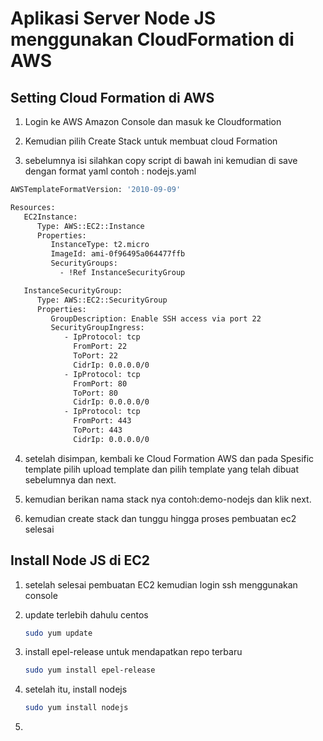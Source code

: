 
# Aplikasi Server Node JS menggunakan CloudFormation di AWS


## Setting Cloud Formation di AWS

1. Login ke AWS Amazon Console dan masuk ke Cloudformation

2. Kemudian pilih Create Stack untuk membuat cloud Formation

3. sebelumnya isi silahkan copy script di bawah ini kemudian di save dengan format yaml contoh : nodejs.yaml

```bash
AWSTemplateFormatVersion: '2010-09-09'

Resources:
   EC2Instance:
      Type: AWS::EC2::Instance
      Properties:
         InstanceType: t2.micro
         ImageId: ami-0f96495a064477ffb
         SecurityGroups:
           - !Ref InstanceSecurityGroup

   InstanceSecurityGroup:
      Type: AWS::EC2::SecurityGroup
      Properties:
         GroupDescription: Enable SSH access via port 22
         SecurityGroupIngress:
            - IpProtocol: tcp
              FromPort: 22
              ToPort: 22
              CidrIp: 0.0.0.0/0
            - IpProtocol: tcp
              FromPort: 80
              ToPort: 80
              CidrIp: 0.0.0.0/0
            - IpProtocol: tcp
              FromPort: 443
              ToPort: 443
              CidrIp: 0.0.0.0/0
```

4. setelah disimpan, kembali ke Cloud Formation AWS dan pada Spesific template pilih upload template dan pilih template yang telah dibuat sebelumnya dan next.

5. kemudian berikan nama stack nya contoh:demo-nodejs dan klik next.

6. kemudian create stack dan tunggu hingga proses pembuatan ec2 selesai


## Install Node JS di EC2
1. setelah selesai pembuatan EC2 kemudian login ssh menggunakan console

2. update terlebih dahulu centos
   
   ```bash
   sudo yum update
   ```

3. install epel-release untuk mendapatkan repo terbaru 

   ```bash
   sudo yum install epel-release
   ```

4. setelah itu, install nodejs

   ```bash
   sudo yum install nodejs
   ```

5. 

